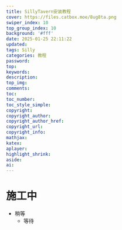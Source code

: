 ```yaml
---
title: SillyTavern安装教程
cover: https://files.catbox.moe/8ug8ta.png
swiper_index: 10
top_group_index: 10
background: '#fff'
date: 2025-01-25 22:11:22
updated:
tags: Silly
categories: 教程
password:
top:
keywords:
description:
top_img:
comments:
toc:
toc_number:
toc_style_simple:
copyright:
copyright_author:
copyright_author_href:
copyright_url:
copyright_info:
mathjax:
katex:
aplayer:
highlight_shrink:
aside:
ai:
---
```

# 施工中
- 稍等
  - 等待